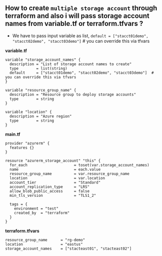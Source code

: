 ## How to create `multiple storage account` through terraform and also i will pass storage account names from variable.tf or terraform.tfvars ?
- We have to pass input variable as list, `default = ["stacct01demo", "stacct02demo", "stacct03demo"]`  # you can override this via tfvars

**variable.tf**
```
variable "storage_account_names" {
  description = "List of storage account names to create"
  type        = list(string)
  default     = ["stacct01demo", "stacct02demo", "stacct03demo"]  # you can override this via tfvars
}

variable "resource_group_name" {
  description = "Resource group to deploy storage accounts"
  type        = string
}

variable "location" {
  description = "Azure region"
  type        = string
}
```

**main.tf**
```
provider "azurerm" {
  features {}
}

resource "azurerm_storage_account" "this" {
  for_each                     = toset(var.storage_account_names)
  name                         = each.value
  resource_group_name          = var.resource_group_name
  location                     = var.location
  account_tier                 = "Standard"
  account_replication_type     = "LRS"
  allow_blob_public_access     = false
  min_tls_version              = "TLS1_2"

  tags = {
    environment = "test"
    created_by  = "terraform"
  }
}
```

**terraform.tfvars**
```
resource_group_name      = "rg-demo"
location                 = "eastus"
storage_account_names    = ["stacteast01", "stacteast02"]
```



